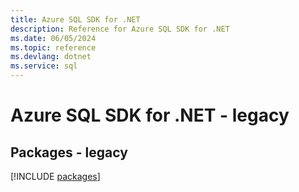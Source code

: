 ```yaml
---
title: Azure SQL SDK for .NET
description: Reference for Azure SQL SDK for .NET
ms.date: 06/05/2024
ms.topic: reference
ms.devlang: dotnet
ms.service: sql
---
```

# Azure SQL SDK for .NET - legacy
## Packages - legacy
[!INCLUDE [packages](sql-index.md)]